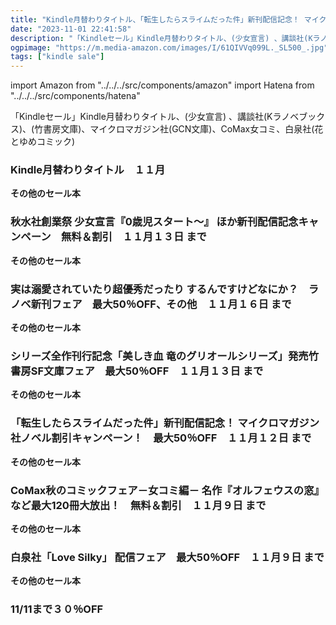 ```yaml
---
title: "Kindle月替わりタイトル、「転生したらスライムだった件」新刊配信記念！ マイクロマガジン社最大50％OFF、講談社(Kラノベブックス)最大50％OFF"
date: "2023-11-01 22:41:58"
description: "「Kindleセール」Kindle月替わりタイトル、(少女宣言) 、講談社(Kラノベブックス)、(竹書房文庫)、マイクロマガジン社(GCN文庫)、CoMax女コミ、白泉社(花とゆめコミック)"
ogpimage: "https://m.media-amazon.com/images/I/61QIVVq099L._SL500_.jpg"
tags: ["kindle sale"]
---
```

import Amazon from "../../../src/components/amazon"
import Hatena from "../../../src/components/hatena"

「Kindleセール」Kindle月替わりタイトル、(少女宣言) 、講談社(Kラノベブックス)、(竹書房文庫)、マイクロマガジン社(GCN文庫)、CoMax女コミ、白泉社(花とゆめコミック)




### Kindle月替わりタイトル　１１月


<Amazon asin="B07JNF1PVJ" />



<Amazon asin="B08R69XP71" />



<Amazon asin="B0BKZQHL9T" />


**その他のセール本**

<Hatena src="https://kyukyunyorituryo.github.io/kindle_sale/MonthlyChange/" title=""/>

### 秋水社創業祭 少女宣言『0歳児スタート～』 ほか新刊配信記念キャンペーン　無料＆割引　１１月１３日 まで


<Amazon asin="B0BZCDKX1Q" />



<Amazon asin="B0BQ1DGQ45" />



<Amazon asin="B0BQYPZ7ZG" />


**その他のセール本**

<Hatena src="https://kyukyunyorituryo.github.io/kindle_sale/20231113s36356/" title=""/>

### 実は溺愛されていたり超優秀だったり するんですけどなにか？　ラノベ新刊フェア　最大50％OFF、その他　１１月１６日 まで


<Amazon asin="B0CHYHCL8Y" />



<Amazon asin="B0CHYHC5GD" />



<Amazon asin="B0C8J2NPS6" />


**その他のセール本**

<Hatena src="https://kyukyunyorituryo.github.io/kindle_sale/20231116s36353/" title=""/>

### シリーズ全作刊行記念「美しき血 竜のグリオールシリーズ」発売竹書房SF文庫フェア　最大50％OFF　１１月１３日 まで

<Amazon asin="B0C7ZZLFH1" />


<Amazon asin="B0BFBDVQXC" />


<Amazon asin="B09XX71DFD" />


**その他のセール本**

<Hatena src="https://kyukyunyorituryo.github.io/kindle_sale/20231113s36404/" title=""/>

### 「転生したらスライムだった件」新刊配信記念！ マイクロマガジン社ノベル割引キャンペーン！　最大50％OFF　１１月１２日 まで

<Amazon asin="B0CKL4PDN2" />


<Amazon asin="B08K3DKJM7" />


<Amazon asin="B07SQCLZC2" />


**その他のセール本**

<Hatena src="https://kyukyunyorituryo.github.io/kindle_sale/20231112s36282/" title=""/>

### CoMax秋のコミックフェア－女コミ編－ 名作『オルフェウスの窓』など最大120冊大放出！　無料＆割引　１１月９日 まで

<Amazon asin="B0B1PQWRMR" />


<Amazon asin="B0B1PRZ6XV" />


<Amazon asin="B0B1PT17JZ" />


**その他のセール本**

<Hatena src="https://kyukyunyorituryo.github.io/kindle_sale/20231109s36265/" title=""/>

### 白泉社「Love Silky」 配信フェア　最大50％OFF　１１月９日 まで

<Amazon asin="B0831C5QR9" />


<Amazon asin="B07ZQ3H1J1" />


<Amazon asin="B00DMUGXPQ" />


**その他のセール本**

<Hatena src="https://kyukyunyorituryo.github.io/kindle_sale/20231109s36269/" title=""/>



### 11/11まで３０％OFF

<Amazon asin="B0C6LQRM7J" />

